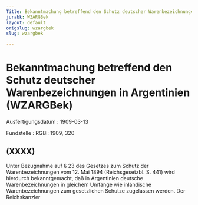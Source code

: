 ```yaml
---
Title: Bekanntmachung betreffend den Schutz deutscher Warenbezeichnungen in Argentinien
jurabk: WZARGBek
layout: default
origslug: wzargbek
slug: wzargbek

---
```


# Bekanntmachung betreffend den Schutz deutscher Warenbezeichnungen in Argentinien (WZARGBek)

Ausfertigungsdatum
:   1909-03-13

Fundstelle
:   RGBl: 1909, 320



## (XXXX)

Unter Bezugnahme auf § 23 des Gesetzes zum Schutz der Warenbezeichnungen vom 12. Mai 1894 (Reichsgesetzbl. S. 441) wird hierdurch bekanntgemacht, daß in Argentinien deutsche Warenbezeichnungen in gleichem Umfange wie inländische Warenbezeichnungen zum gesetzlichen Schutze zugelassen werden.
Der Reichskanzler

